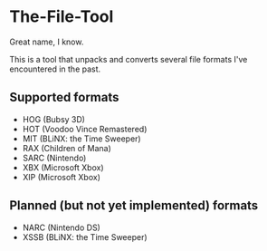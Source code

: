 # The-File-Tool
Great name, I know. 

This is a tool that unpacks and converts several file formats I've encountered in the past.

## Supported formats
- HOG (Bubsy 3D)
- HOT (Voodoo Vince Remastered)
- MIT (BLiNX: the Time Sweeper)
- RAX (Children of Mana)
- SARC (Nintendo)
- XBX (Microsoft Xbox)
- XIP (Microsoft Xbox)

## Planned (but not yet implemented) formats
- NARC (Nintendo DS)
- XSSB (BLiNX: the Time Sweeper)
